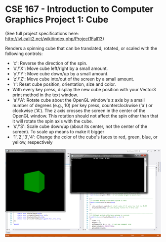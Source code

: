 CSE 167 - Introduction to Computer Graphics
Project 1: Cube
====

(See full project specifications here: http://ivl.calit2.net/wiki/index.php/Project1Fall13)

Renders a spinning cube that can be translated, rotated, or scaled with the following controls:

* 'c': Reverse the direction of the spin.
* 'x'/'X': Move cube left/right by a small amount.
* 'y'/'Y': Move cube down/up by a small amount.
* 'z'/'Z': Move cube into/out of the screen by a small amount.
* 'r': Reset cube position, orientation, size and color.
* With every key press, display the new cube position with your Vector3 print method in the text window.
* 'a'/'A': Rotate cube about the OpenGL window's z axis by a small number of degrees (e.g., 10) per key press, counterclockwise ('a') or clockwise ('A'). The z axis crosses the screen in the center of the OpenGL window. This rotation should not affect the spin other than that it will rotate the spin axis with the cube.
* 's'/'S': Scale cube down/up (about its center, not the center of the screen). To scale up means to make it bigger
* '1','2','3','4': Change the color of the cube's faces to red, green, blue, or yellow, respectively

![rotating green cube](cube.png "rotating green cube")
